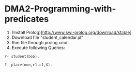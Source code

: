 # DMA2-Programming-with-predicates

1. (Install Prolog)[http://www.swi-prolog.org/download/stable]
2. Download file "student_calendar.pl"
3. Run file through prolog cmd. 
4. Execute following Queries: 
	
``
?- student(bob).
``
	
``
?- place(mon,r1,c1,X). 
``
